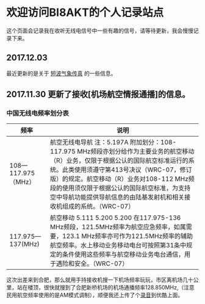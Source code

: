 # 欢迎访问BI8AKT的个人记录站点

这个页面会记录我在收听无线电信号中一些有趣的信号，请等待更新，我会慢慢记录下来。


## 2017.12.03 
最近更新的是关于 [短波气象传真](https://github.com/cql1983/BI8AKT/edit/master/index.md) 的一些信息。


## 2017.11.30 更新了接收[机场航空情报通播]的信息。

### 中国无线电频率划分表

频率 | 说明
------------ | -------------
108—117.975  （MHz） |  航空无线电导航  注：5.197A  附加划分：108-117.975 MHz频段亦划分给作为主要业务的航空移动（R）业务，仅限于根据公认的国际航空标准运行的系统。此类使用须遵守第413号决议（WRC-07，修订版）的规定。航空移动（R）业务对108-112 MHz频段的使用须仅限于根据公认的国际航空标准，为支持空中导航功能提供导航信息的由陆基发射机和相关接收机组成的系统。（WRC-07）
117.975—137(MHz) | 航空移动 5.111  5.200 5.200  在117.975-136 MHz频段，121.5MHz频率为航空应急频率，如属需要，123.1 MHz频率亦可作为121.5MHz频率的辅助航空频率。水上移动业务移动电台可按照第31条中规定的条件使用这些频率与航空移动业务电台通信，用于遇险和安全。（WRC-07）

    
这次出差来到合肥，那么就用手持接收机搜一下机场频率玩玩，市区离机场几十公里，站在楼顶，很快就搜到了合肥新桥机场的机场通播频率128.850MHz,（注意民用航空频率使用的是AM模式调制），顺便我还上传了个[录音](http://player.youku.com/embed/XMzE5ODE4MzIzMg==)到优酷上面。





